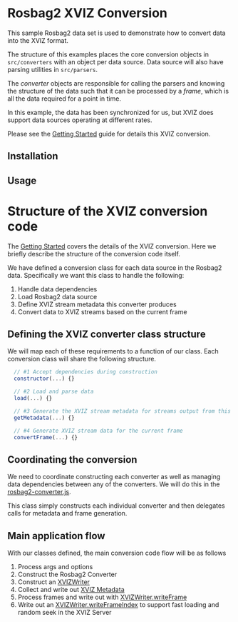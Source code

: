 # Rosbag2 XVIZ Conversion

This sample Rosbag2 data set is used to demonstrate how to convert data into the XVIZ format.

The structure of this examples places the core conversion objects in `src/converters` with
an object per data source. Data source will also have parsing utilities in `src/parsers`.

The *converter* objects are responsible for calling the parsers and knowing the structure of the data
such that it can be processed by a *frame*, which is all the data required for a point in time.

In this example, the data has been synchronized for us, but XVIZ does support data sources operating at
different rates.

Please see the [Getting Started](https://github.com/uber/xviz/blob/master/docs/getting-started/README.md) guide for details this XVIZ conversion.

## Installation


## Usage



# Structure of the XVIZ conversion code

The [Getting Started](https://github.com/uber/xviz/blob/master/docs/getting-started/README.md) covers the
details of the XVIZ conversion. Here we briefly describe the structure of the conversion code itself.

We have defined a conversion class for each data source in the Rosbag2 data. Specifically we want this class to handle the following:

1. Handle data dependencies
2. Load Rosbag2 data source
3. Define XVIZ stream metadata this converter produces
4. Convert data to XVIZ streams based on the current frame

## Defining the XVIZ converter class structure

We will map each of these requirements to a function of our class. Each conversion class will
share the following structure.

```js
  // #1 Accept dependencies during construction
  constructor(...) {}

  // #2 Load and parse data
  load(...) {}

  // #3 Generate the XVIZ stream metadata for streams output from this converter
  getMetadata(...) {}

  // #4 Generate XVIZ stream data for the current frame
  convertFrame(...) {}
```

## Coordinating the conversion

We need to coordinate constructing each converter as well as managing data dependencies between any
of the converters. We will do this in the
[rosbag2-converter.js](/examples/converters/kitti/src/converters/rosbag2-converter.js).

This class simply constructs each individual converter and then delegates calls for metadata and
frame generation.

## Main application flow

With our classes defined, the main conversion code flow will be as follows

1. Process args and options
2. Construct the Rosbag2 Converter
3. Construct an [XVIZWriter](/docs/api-reference/xviz-writer.md)
4. Collect and write out [XVIZ Metadata](/docs/protocol-schema/session-protocol.md#metadata)
5. Process frames and write out with
   [XVIZWriter.writeFrame](/docs/api-reference/xviz-writer.md#writeframe)
6. Write out an [XVIZWriter.writeFrameIndex](/docs/api-reference/xviz-writer.md#writeframeindex) to
   support fast loading and random seek in the XVIZ Server
